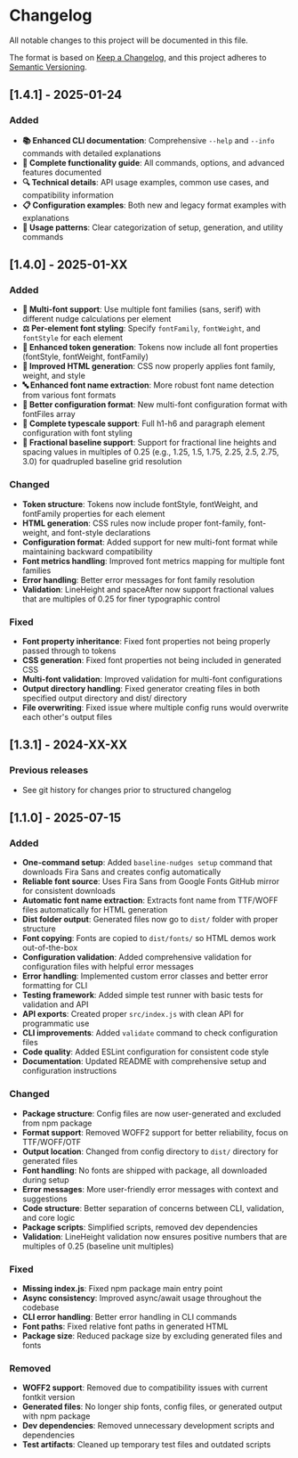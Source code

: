 # Changelog

All notable changes to this project will be documented in this file.

The format is based on [Keep a Changelog](https://keepachangelog.com/en/1.0.0/),
and this project adheres to [Semantic Versioning](https://semver.org/spec/v2.0.0.html).

## [1.4.1] - 2025-01-24

### Added

- **📚 Enhanced CLI documentation**: Comprehensive `--help` and `--info` commands with detailed explanations
- **📖 Complete functionality guide**: All commands, options, and advanced features documented
- **🔍 Technical details**: API usage examples, common use cases, and compatibility information
- **📋 Configuration examples**: Both new and legacy format examples with explanations
- **🎯 Usage patterns**: Clear categorization of setup, generation, and utility commands

## [1.4.0] - 2025-01-XX

### Added

- **🎨 Multi-font support**: Use multiple font families (sans, serif) with different nudge calculations per element
- **⚖️ Per-element font styling**: Specify `fontFamily`, `fontWeight`, and `fontStyle` for each element
- **🔧 Enhanced token generation**: Tokens now include all font properties (fontStyle, fontWeight, fontFamily)
- **📏 Improved HTML generation**: CSS now properly applies font family, weight, and style
- **🔤 Enhanced font name extraction**: More robust font name detection from various font formats
- **📝 Better configuration format**: New multi-font configuration format with fontFiles array
- **🎨 Complete typescale support**: Full h1-h6 and paragraph element configuration with font styling
- **📐 Fractional baseline support**: Support for fractional line heights and spacing values in multiples of 0.25 (e.g., 1.25, 1.5, 1.75, 2.25, 2.5, 2.75, 3.0) for quadrupled baseline grid resolution

### Changed

- **Token structure**: Tokens now include fontStyle, fontWeight, and fontFamily properties for each element
- **HTML generation**: CSS rules now include proper font-family, font-weight, and font-style declarations
- **Configuration format**: Added support for new multi-font format while maintaining backward compatibility
- **Font metrics handling**: Improved font metrics mapping for multiple font families
- **Error handling**: Better error messages for font family resolution
- **Validation**: LineHeight and spaceAfter now support fractional values that are multiples of 0.25 for finer typographic control

### Fixed

- **Font property inheritance**: Fixed font properties not being properly passed through to tokens
- **CSS generation**: Fixed font properties not being included in generated CSS
- **Multi-font validation**: Improved validation for multi-font configurations
- **Output directory handling**: Fixed generator creating files in both specified output directory and dist/ directory
- **File overwriting**: Fixed issue where multiple config runs would overwrite each other's output files

## [1.3.1] - 2024-XX-XX

### Previous releases

- See git history for changes prior to structured changelog

## [1.1.0] - 2025-07-15

### Added

- **One-command setup**: Added `baseline-nudges setup` command that downloads Fira Sans and creates config automatically
- **Reliable font source**: Uses Fira Sans from Google Fonts GitHub mirror for consistent downloads
- **Automatic font name extraction**: Extracts font name from TTF/WOFF files automatically for HTML generation
- **Dist folder output**: Generated files now go to `dist/` folder with proper structure
- **Font copying**: Fonts are copied to `dist/fonts/` so HTML demos work out-of-the-box
- **Configuration validation**: Added comprehensive validation for configuration files with helpful error messages
- **Error handling**: Implemented custom error classes and better error formatting for CLI
- **Testing framework**: Added simple test runner with basic tests for validation and API
- **API exports**: Created proper `src/index.js` with clean API for programmatic use
- **CLI improvements**: Added `validate` command to check configuration files
- **Code quality**: Added ESLint configuration for consistent code style
- **Documentation**: Updated README with comprehensive setup and configuration instructions

### Changed

- **Package structure**: Config files are now user-generated and excluded from npm package
- **Format support**: Removed WOFF2 support for better reliability, focus on TTF/WOFF/OTF
- **Output location**: Changed from config directory to `dist/` directory for generated files
- **Font handling**: No fonts are shipped with package, all downloaded during setup
- **Error messages**: More user-friendly error messages with context and suggestions
- **Code structure**: Better separation of concerns between CLI, validation, and core logic
- **Package scripts**: Simplified scripts, removed dev dependencies
- **Validation**: LineHeight validation now ensures positive numbers that are multiples of 0.25 (baseline unit multiples)

### Fixed

- **Missing index.js**: Fixed npm package main entry point
- **Async consistency**: Improved async/await usage throughout the codebase
- **CLI error handling**: Better error handling in CLI commands
- **Font paths**: Fixed relative font paths in generated HTML
- **Package size**: Reduced package size by excluding generated files and fonts

### Removed

- **WOFF2 support**: Removed due to compatibility issues with current fontkit version
- **Generated files**: No longer ship fonts, config files, or generated output with npm package
- **Dev dependencies**: Removed unnecessary development scripts and dependencies
- **Test artifacts**: Cleaned up temporary test files and outdated scripts
